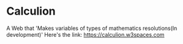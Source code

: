 # Calculion
A Web that 'Makes variables of types of mathematics resolutions(In development)'
Here's the link:
https://calculion.w3spaces.com

